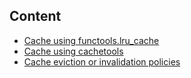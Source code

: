 ## Content
- [Cache using functools.lru_cache](lru_cache.md)
- [Cache using cachetools](cachetools.md)
- [Cache eviction or invalidation policies](eviction_policy.md)